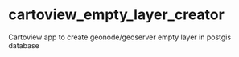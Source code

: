 # cartoview_empty_layer_creator
Cartoview app to create geonode/geoserver empty layer in postgis database
